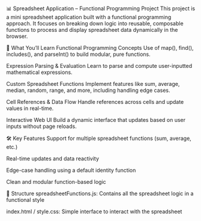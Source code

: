 📊 Spreadsheet Application – Functional Programming Project
This project is a mini spreadsheet application built with a functional programming approach. It focuses on breaking down logic into reusable, composable functions to process and display spreadsheet data dynamically in the browser.

🚀 What You’ll Learn
Functional Programming Concepts
Use of map(), find(), includes(), and parseInt() to build modular, pure functions.

Expression Parsing & Evaluation
Learn to parse and compute user-inputted mathematical expressions.

Custom Spreadsheet Functions
Implement features like sum, average, median, random, range, and more, including handling edge cases.

Cell References & Data Flow
Handle references across cells and update values in real-time.

Interactive Web UI
Build a dynamic interface that updates based on user inputs without page reloads.

🛠 Key Features
Support for multiple spreadsheet functions (sum, average, etc.)

Real-time updates and data reactivity

Edge-case handling using a default identity function

Clean and modular function-based logic

📁 Structure
spreadsheetFunctions.js: Contains all the spreadsheet logic in a functional style

index.html / style.css: Simple interface to interact with the spreadsheet
